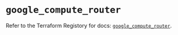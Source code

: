 # `google_compute_router`

Refer to the Terraform Registory for docs: [`google_compute_router`](https://registry.terraform.io/providers/hashicorp/google/4.76.0/docs/resources/compute_router).
